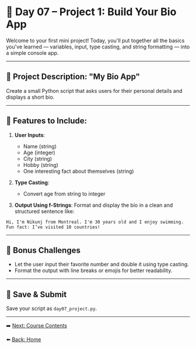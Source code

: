 # 🚀 Day 07 – Project 1: Build Your Bio App

Welcome to your first mini project! Today, you'll put together all the basics you've learned — variables, input, type casting, and string formatting — into a simple console app.

---

## 📝 Project Description: "My Bio App"

Create a small Python script that asks users for their personal details and displays a short bio.

---

## 🎯 Features to Include:

1. **User Inputs**:
   - Name (string)
   - Age (integer)
   - City (string)
   - Hobby (string)
   - One interesting fact about themselves (string)

2. **Type Casting**:
   - Convert age from string to integer

3. **Output Using f-Strings**:
   Format and display the bio in a clean and structured sentence like:

```text
Hi, I'm Nikunj from Montreal. I'm 30 years old and I enjoy swimming. Fun fact: I’ve visited 10 countries!
```

---

## 🧠 Bonus Challenges

- Let the user input their favorite number and double it using type casting.
- Format the output with line breaks or emojis for better readability.

---

## 💾 Save & Submit
Save your script as `day07_project.py`.

---

➡️ [Next: Course Contents](../CourseContents.md)

⬅️ [Back: Home](../index.md)
